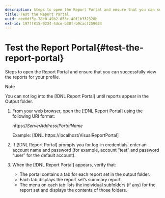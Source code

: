 ```yaml
---
description: Steps to open the Report Portal and ensure that you can successfully view the reports for your profile.
title: Test the Report Portal
uuid: eee0df5e-78e0-49b2-853c-40f1b332328b
exl-id: 197ff815-9234-4dce-b30f-b9cacf259634
---
```

# Test the Report Portal{#test-the-report-portal}

Steps to open the Report Portal and ensure that you can successfully view the reports for your profile.

>[!NOTE]
>
>You can not log into the [!DNL Report Portal] until reports appear in the Output folder.

1. From your web browser, open the [!DNL Report Portal] using the following URI format:

   https://*ServerAddress*/*PortalName*

   Example: [!DNL https://localhost/VisualReportPortal]

1. If [!DNL Report Portal] prompts you for log-in credentials, enter an account name and password (for example, account “test” and password “user” for the default account).
1. When the [!DNL Report Portal] appears, verify that:

    * The portal contains a tab for each report set in the output folder.
    * Each tab displays the report set’s summary report.
    * The menu on each tab lists the individual subfolders (if any) for the report set and displays the contents of those folders.
